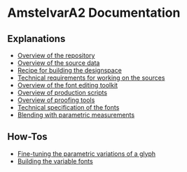 AmstelvarA2 Documentation
=========================

Explanations
------------

- [Overview of the repository](overview-repository)
- [Overview of the source data](overview-source-data)
- [Recipe for building the designspace](recipe-designspace)
- [Technical requirements for working on the sources](technical-requirements)
- [Overview of the font editing toolkit](overview-toolkit)
- [Overview of production scripts](overview-scripts)
- [Overview of proofing tools](overview-proofing)
- [Technical specification of the fonts](technical-specification)
- [Blending with parametric measurements](blending-parameters)

How-Tos
-------

- [Fine-tuning the parametric variations of a glyph](finetuning-parameters-glyph)
- [Building the variable fonts](building-fonts)

<!--

Reference
---------

...

Tutorials
---------

...

-->
